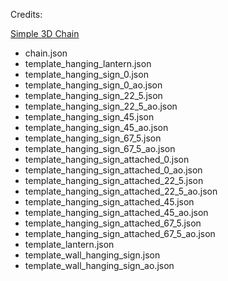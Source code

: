 Credits:

[Simple 3D Chain](https://modrinth.com/resourcepack/simple-3d-chain)

- chain.json
- template_hanging_lantern.json
- template_hanging_sign_0.json
- template_hanging_sign_0_ao.json
- template_hanging_sign_22_5.json
- template_hanging_sign_22_5_ao.json
- template_hanging_sign_45.json
- template_hanging_sign_45_ao.json
- template_hanging_sign_67_5.json
- template_hanging_sign_67_5_ao.json
- template_hanging_sign_attached_0.json
- template_hanging_sign_attached_0_ao.json
- template_hanging_sign_attached_22_5.json
- template_hanging_sign_attached_22_5_ao.json
- template_hanging_sign_attached_45.json
- template_hanging_sign_attached_45_ao.json
- template_hanging_sign_attached_67_5.json
- template_hanging_sign_attached_67_5_ao.json
- template_lantern.json
- template_wall_hanging_sign.json
- template_wall_hanging_sign_ao.json
